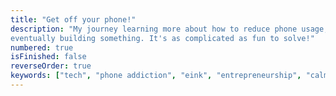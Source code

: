 ```yaml
---
title: "Get off your phone!"
description: "My journey learning more about how to reduce phone usage, and
eventually building something. It's as complicated as fun to solve!"
numbered: true
isFinished: false
reverseOrder: true
keywords: ["tech", "phone addiction", "eink", "entrepreneurship", "calm companies", "dumbphones", "phone manufacturing", "smartphone", "epaper"]
---
```

